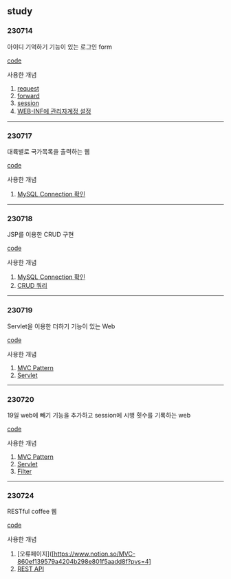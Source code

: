 ## study

### 230714
아이디 기억하기 기능이 있는 로그인 form

[code](https://github.com/JeongBin0462/study/tree/master/230714_3_login)

사용한 개념
1. [request](https://www.notion.so/9838f95c6d6a4f29801ae6f44f8a103e?pvs=4)
2. [forward](https://www.notion.so/2-c1858d652aed46f785202869462b92f6?pvs=4)
3. [session](https://www.notion.so/34d741869d554bad9180f5156ff08416?pvs=4)
4. [WEB-INF에 관리자계정 설정](https://www.notion.so/WEB-INF-41506e7044a34247a47b14a36cd1cd0b?pvs=4)
---
### 230717
대륙별로 국가목록을 출력하는 웹

[code](https://github.com/JeongBin0462/study/tree/master/230717_1)

사용한 개념
1. [MySQL Connection 확인](https://www.notion.so/MySQL-JSP-c28926f41bb3484fa71ed2d06b9c002f?pvs=4)
---
### 230718
JSP를 이용한 CRUD 구현

[code](https://github.com/JeongBin0462/study/tree/master/230718_1)

사용한 개념
1. [MySQL Connection 확인](https://www.notion.so/MySQL-JSP-c28926f41bb3484fa71ed2d06b9c002f?pvs=4)
2. [CRUD 쿼리](https://www.notion.so/DATABASE-5e008cbd6ef74b40ac5e813749f490be?pvs=4#cdae2d8f731345a985eabfab16b27bc8)
---
### 230719
Servlet을 이용한 더하기 기능이 있는 Web

[code](https://github.com/JeongBin0462/study/tree/master/230720_0_Sum)

사용한 개념
1. [MVC Pattern](https://www.notion.so/MVC-860ef139579a4204b298e801f5aadd8f?pvs=4)
2. [Servlet](https://www.notion.so/Servlet-5565052a77b24562a977fac5c444a786?pvs=4)
---
### 230720
19일 web에 빼기 기능을 추가하고 session에 시행 횟수를 기록하는 web

[code](https://github.com/JeongBin0462/study/tree/master/230721_0_calculation)

사용한 개념
1. [MVC Pattern](https://www.notion.so/MVC-860ef139579a4204b298e801f5aadd8f?pvs=4)
2. [Servlet](https://www.notion.so/Servlet-5565052a77b24562a977fac5c444a786?pvs=4)
3. [Filter](https://www.notion.so/Filter-0b842e94f2064eb38a696364240fda55?pvs=4)
---
### 230724
RESTful coffee 웹

[code](ㅇㅇㅇㅇ)

사용한 개념
1. [오류페이지]([https://www.notion.so/MVC-860ef139579a4204b298e801f5aadd8f?pvs=4]
2. [REST API]([https://www.notion.so/Servlet-5565052a77b24562a977fac5c444a786?pvs=4])

